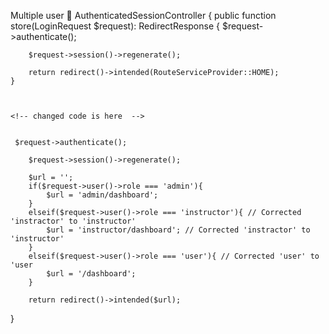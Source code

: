 Multiple user 🧮 
  AuthenticatedSessionController {
    <!-- changer this code first code is that you need to change it  -->
    public function store(LoginRequest $request): RedirectResponse
    {
        $request->authenticate();

        $request->session()->regenerate();

        return redirect()->intended(RouteServiceProvider::HOME);
    }



    <!-- changed code is here  -->


     $request->authenticate();

        $request->session()->regenerate();
        
        $url = '';
        if($request->user()->role === 'admin'){
            $url = 'admin/dashboard';  
        }
        elseif($request->user()->role === 'instructor'){ // Corrected 'instractor' to 'instructor'
            $url = 'instructor/dashboard'; // Corrected 'instractor' to 'instructor'
        }
        elseif($request->user()->role === 'user'){ // Corrected 'user' to 'user
            $url = '/dashboard';
        }
    
        return redirect()->intended($url);
  }